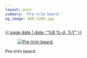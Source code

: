 ```yaml
---
layout: post
summary: 'Pre-trim beard.'
og_image: 480-1280.jpg
---
```


<p>
 <time>
  <a href="/480">
   {{ page.date | date: "%B %-d, %Y" }}
  </a>
 </time>
 <a href="/480">
  <figure data-taken="3/15/2016">
   <img alt="Pre-trim beard." sizes="(min-width: 700px) 50vw, calc(100vw - 2rem)" src="{{ site.assets_url }}/480-640.jpg" srcset="{{ site.assets_url }}/480-1280.jpg 1280w, {{ site.assets_url }}/480-960.jpg 960w, {{ site.assets_url }}/480-640.jpg 640w, {{ site.assets_url }}/480-320.jpg 320w"/>
  </figure>
 </a>
 <span>
  Pre-trim beard.
 </span>
</p>
